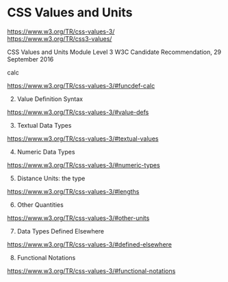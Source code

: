 # CSS Values and Units  


https://www.w3.org/TR/css-values-3/  
https://www.w3.org/TR/css3-values/  

CSS Values and Units Module Level 3
W3C Candidate Recommendation, 29 September 2016




calc

https://www.w3.org/TR/css-values-3/#funcdef-calc  




2. Value Definition Syntax  

https://www.w3.org/TR/css-values-3/#value-defs


3. Textual Data Types

https://www.w3.org/TR/css-values-3/#textual-values


4. Numeric Data Types  

https://www.w3.org/TR/css-values-3/#numeric-types


5. Distance Units: the <length> type

https://www.w3.org/TR/css-values-3/#lengths


6. Other Quantities

https://www.w3.org/TR/css-values-3/#other-units



7. Data Types Defined Elsewhere

https://www.w3.org/TR/css-values-3/#defined-elsewhere


8. Functional Notations

https://www.w3.org/TR/css-values-3/#functional-notations






